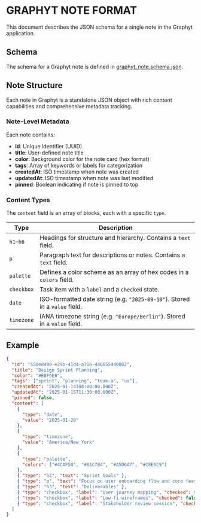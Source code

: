 # GRAPHYT NOTE FORMAT

This document describes the JSON schema for a single note in the Graphyt application.

## Schema

The schema for a Graphyt note is defined in
[graphyt_note.schema.json](./graphyt_note.schema.json).

## Note Structure

Each note in Graphyt is a standalone JSON object with rich content capabilities and comprehensive metadata tracking.

### Note-Level Metadata

Each note contains:

- **id**: Unique identifier (UUID)
- **title**: User-defined note title
- **color**: Background color for the note card (hex format)
- **tags**: Array of keywords or labels for categorization
- **createdAt**: ISO timestamp when note was created
- **updatedAt**: ISO timestamp when note was last modified
- **pinned**: Boolean indicating if note is pinned to top

### Content Types

The `content` field is an array of blocks, each with a specific `type`.

| Type        | Description                                                                 |
|-------------|-----------------------------------------------------------------------------|
| `h1`–`h6`    | Headings for structure and hierarchy. Contains a `text` field.              |
| `p`         | Paragraph text for descriptions or notes. Contains a `text` field.          |
| `palette`   | Defines a color scheme as an array of hex codes in a `colors` field.        |
| `checkbox`  | Task item with a `label` and a `checked` state.                             |
| `date`      | ISO-formatted date string (e.g. `"2025-09-10"`). Stored in a `value` field. |
| `timezone`  | IANA timezone string (e.g. `"Europe/Berlin"`). Stored in a `value` field.   |

## Example

```json
{
  "id": "550e8400-e29b-41d4-a716-446655440002",
  "title": "Design Sprint Planning",
  "color": "#E8F5E8",
  "tags": ["sprint", "planning", "team-a", "ux"],
  "createdAt": "2025-01-14T08:00:00.000Z",
  "updatedAt": "2025-01-15T11:30:00.000Z",
  "pinned": false,
  "content": [
    {
      "type": "date",
      "value": "2025-01-20"
    },
    {
      "type": "timezone",
      "value": "America/New_York"
    },
    {
      "type": "palette",
      "colors": ["#4CAF50", "#81C784", "#A5D6A7", "#C8E6C9"]
    },
    { "type": "h2", "text": "Sprint Goals" },
    { "type": "p", "text": "Focus on user onboarding flow and core feature wireframes." },
    { "type": "h3", "text": "Deliverables" },
    { "type": "checkbox", "label": "User journey mapping", "checked": true },
    { "type": "checkbox", "label": "Low-fi wireframes", "checked": false },
    { "type": "checkbox", "label": "Stakeholder review session", "checked": false }
  ]
}
```
